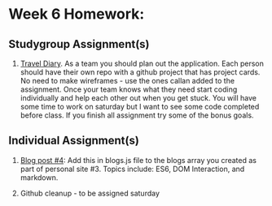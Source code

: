 # Week 6 Homework:

## Studygroup Assignment(s)
1. [Travel Diary](https://github.com/nss-nightclass-projects/exercise-vault/blob/master/travel-diary.md).  As a team you should plan out the application.  Each person should have their own repo with a github project that has project cards.  No need to make wireframes - use the ones callan added to the assignment.  Once your team knows what they need start coding individually and help each other out when you get stuck.  You will have some time to work on saturday but I want to see some code completed before class.  If you finish all assignment try some of the bonus goals.
  
## Individual Assignment(s)
1. [Blog post #4](https://github.com/nss-nightclass-projects/homework/blob/master/blog.md):  Add this in blogs.js file to the blogs array you created as part of personal site #3.  Topics include: ES6, DOM Interaction, and markdown.

1.  Github cleanup - to be assigned saturday
